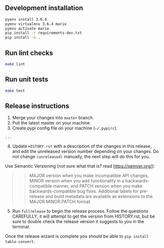 
## Development installation
```bash
pyenv install 3.6.4
pyenv virtualenv 3.6.4 mario
pyenv activate mario
pip install -r requirements-dev.txt
pip install -e .
```

## Run lint checks

```bash
make lint
```

## Run unit tests

```bash
make test
```

## Release instructions

1. Merge your changes into `master` branch.
2. Pull the latest master on your machine.
2. Create pypi config file on your machine (`~/.pypirc`).

```
...
```

4. Update `HISTORY.rst` with a description of the changes in this release, and edit the unreleased version number depending on your changes. Do not change `(unreleased)` manually, the next step will do this for you.

Use Semantic Versioning (not sure what that is? read https://semver.org/):

>> MAJOR version when you make incompatible API changes,
>> MINOR version when you add functionality in a backwards-compatible manner, and
>> PATCH version when you make backwards-compatible bug fixes.
>> Additional labels for pre-release and build metadata are available as extensions to the MAJOR.MINOR.PATCH format.

5. Run `fullrelease` to begin the release process. Follow the questions CAREFULLY, it will attempt to get the version from HISTORY.rst, but be sure to double check the release version it suggests to you in the terminal.

Once the release wizard is complete you should be able to `pip install table-convert`.
